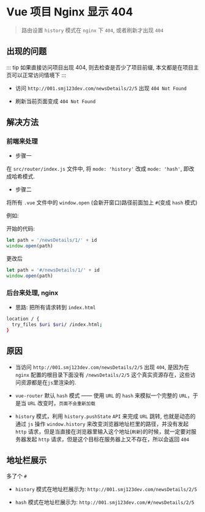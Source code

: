 # Vue 项目 Nginx 显示 404

> 路由设置 `history` 模式在 `nginx` 下 `404`, 或者刷新才出现 `404`

## 出现的问题

::: tip
如果直接访问项目出现 404, 则去检查是否少了项目前缀, 本文都是在项目主页可以正常访问情境下
:::

- 访问 `http://001.smj123dev.com/newsDetails/2/5` 出现 `404 Not Found`

- 刷新当前页面变成 `404 Not Found`

## 解决方法

### 前端来处理

- 步骤一

在 `src/router/index.js` 文件中, 将 `mode: 'history'` 改成 `mode: 'hash'`, 即改成哈希模式.

- 步骤二

将所有 `.vue` 文件中的 `window.open` (会新开窗口)路径前面加上 `#`(变成 `hash` 模式)

例如:

开始的代码:

```js
let path = '/newsDetails/1/' + id
window.open(path)
```

更改后

```js
let path = '#/newsDetails/1/' + id
window.open(path)
```

### 后台来处理, nginx

- 思路: 把所有请求转到 `index.html`

```bash
location / {
  try_files $uri $uri/ /index.html;
}
```

## 原因

- 当访问 `http://001.smj123dev.com/newsDetails/2/5` 出现 `404`, 是因为在 `nginx` 配置的根目录下面没有 `/newsDetails/2/5` 这个真实资源存在，这些访问资源都是在`js`里渲染的.

- `vue-router` 默认 `hash` 模式 —— 使用 `URL` 的 `hash` 来模拟一个完整的 `URL`，于是当 `URL` 改变时，`页面不会重新加载`

- `history` 模式，利用 `history.pushState` `API` 来完成 `URL` 跳转, 也就是动态的通过 `js` 操作 `window.history` 来改变浏览器地址栏里的路径，并没有发起 `http` 请求，但是当直接在浏览器里输入这个地址(`刷新`)的时候，就一定要对服务器发起 `http` 请求，但是这个目标在服务器上又不存在，所以会返回 `404`

## 地址栏展示

多了个 `#`

- `history` 模式在地址栏展示为: `http://001.smj123dev.com/newsDetails/2/5`

- `hash` 模式在地址栏展示为: `http://001.smj123dev.com/#/newsDetails/2/5`